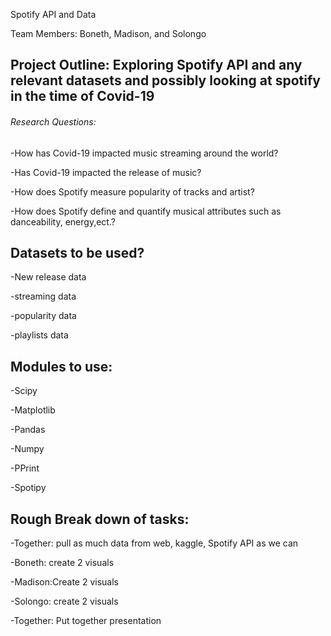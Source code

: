 Spotify API and Data

Team Members: Boneth, Madison, and Solongo

## Project Outline: Exploring Spotify API and any relevant datasets and possibly looking at spotify in the time of Covid-19

###### Research Questions:

  -How has Covid-19 impacted music streaming around the world?
  
  -Has Covid-19 impacted the release of music?
  
  -How does Spotify measure popularity of tracks and artist?
  
  -How does Spotify define and quantify musical attributes such as danceability, energy,ect.?
  
 ## Datasets to be used?
 
 -New release data
 
 -streaming data
 
 -popularity data
 
 -playlists data
 
 ## Modules to use:
 
 -Scipy 
 
 -Matplotlib
 
 -Pandas
 
 -Numpy
 
 -PPrint
 
 -Spotipy
 
 ## Rough Break down of tasks: 
 
 -Together: pull as much data from web, kaggle, Spotify API as we can
 
  -Boneth: create 2 visuals
  
  -Madison:Create 2 visuals
  
  -Solongo: create 2 visuals
  
 -Together: Put together presentation
 
  
